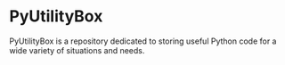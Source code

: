 # PyUtilityBox
PyUtilityBox is a repository dedicated to storing useful Python code for a wide variety of situations and needs.
